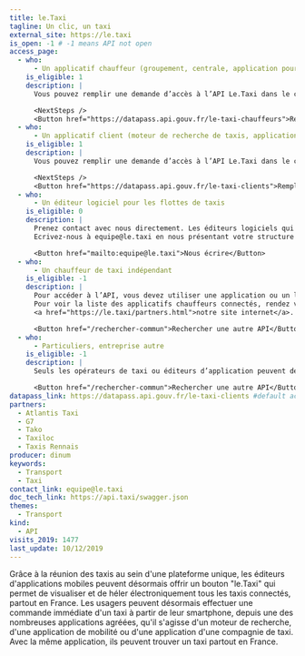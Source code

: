 ```yaml
---
title: le.Taxi
tagline: Un clic, un taxi
external_site: https://le.taxi
is_open: -1 # -1 means API not open
access_page:
  - who:
      - Un applicatif chauffeur (groupement, centrale, application pour indépendants...)
    is_eligible: 1
    description: |
      Vous pouvez remplir une demande d’accès à l’API Le.Taxi dans le cadre des articles [L. 3121-11-1](https://www.legifrance.gouv.fr/affichCodeArticle.do?idArticle=LEGIARTI000029528684&cidTexte=LEGITEXT000023086525) et [R3121-24 à R3121-33](https://www.legifrance.gouv.fr/affichCode.do?idSectionTA=LEGISCTA000032278146&cidTexte=LEGITEXT000023086525) du Code des transports.

      <NextSteps />
      <Button href="https://datapass.api.gouv.fr/le-taxi-chauffeurs">Remplir une demande</Button>
  - who:
      - Un applicatif client (moteur de recherche de taxis, application multimodale…)
    is_eligible: 1
    description: |
      Vous pouvez remplir une demande d’accès à l’API Le.Taxi dans le cadre des articles [L. 3121-11-1](https://www.legifrance.gouv.fr/affichCodeArticle.do?idArticle=LEGIARTI000029528684&cidTexte=LEGITEXT000023086525) et [R3121-24 à R3121-33](https://www.legifrance.gouv.fr/affichCode.do?idSectionTA=LEGISCTA000032278146&cidTexte=LEGITEXT000023086525) du Code des transports.

      <NextSteps />
      <Button href="https://datapass.api.gouv.fr/le-taxi-clients">Remplir une demande</Button>
  - who:
      - Un éditeur logiciel pour les flottes de taxis
    is_eligible: 0
    description: |
      Prenez contact avec nous directement. Les éditeurs logiciels qui équipent les flottes de taxis ont un statut spécifique sur notre API (manager de flotte).
      Ecrivez-nous à equipe@le.taxi en nous présentant votre structure et nous reviendrons très rapidement vers vous.

      <Button href="mailto:equipe@le.taxi">Nous écrire</Button>
  - who:
      - Un chauffeur de taxi indépendant
    is_eligible: -1
    description: |
      Pour accéder à l’API, vous devez utiliser une application ou un logiciel connecté.
      Pour voir la liste des applicatifs chauffeurs connectés, rendez vous sur
      <a href="https://le.taxi/partners.html">notre site internet</a>.

      <Button href="/rechercher-commun">Rechercher une autre API</Button>
  - who:
      - Particuliers, entreprise autre
    is_eligible: -1
    description: |
      Seuls les opérateurs de taxi ou éditeurs d’application peuvent demander un accès à l’API.

      <Button href="/rechercher-commun">Rechercher une autre API</Button>
datapass_link: https://datapass.api.gouv.fr/le-taxi-clients #default access link
partners:
  - Atlantis Taxi
  - G7
  - Tako
  - Taxiloc
  - Taxis Rennais
producer: dinum
keywords:
  - Transport
  - Taxi
contact_link: equipe@le.taxi
doc_tech_link: https://api.taxi/swagger.json
themes:
  - Transport
kind:
  - API
visits_2019: 1477
last_update: 10/12/2019
---
```


Grâce à la réunion des taxis au sein d'une plateforme unique, les éditeurs d'applications mobiles peuvent désormais offrir un bouton "le.Taxi" qui permet de visualiser et de héler électroniquement tous les taxis connectés, partout en France. Les usagers peuvent désormais effectuer une commande immédiate d'un taxi à partir de leur smartphone, depuis une des nombreuses applications agréées, qu'il s'agisse d'un moteur de recherche, d'une application de mobilité ou d'une application d'une compagnie de taxi. Avec la même application, ils peuvent trouver un taxi partout en France.
